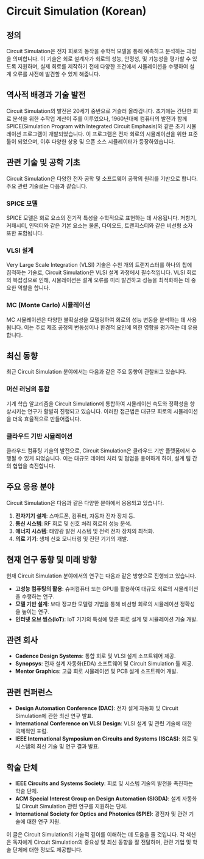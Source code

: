 # Circuit Simulation (Korean)

## 정의

Circuit Simulation은 전자 회로의 동작을 수학적 모델을 통해 예측하고 분석하는 과정을 의미합니다. 이 기술은 회로 설계자가 회로의 성능, 안정성, 및 기능성을 평가할 수 있도록 지원하며, 실제 회로를 제작하기 전에 다양한 조건에서 시뮬레이션을 수행하여 설계 오류를 사전에 발견할 수 있게 해줍니다.

## 역사적 배경과 기술 발전

Circuit Simulation의 발전은 20세기 중반으로 거슬러 올라갑니다. 초기에는 간단한 회로 분석을 위한 수작업 계산이 주를 이루었으나, 1960년대에 컴퓨터의 발전과 함께 SPICE(Simulation Program with Integrated Circuit Emphasis)와 같은 초기 시뮬레이션 프로그램이 개발되었습니다. 이 프로그램은 전자 회로의 시뮬레이션을 위한 표준 툴이 되었으며, 이후 다양한 상용 및 오픈 소스 시뮬레이터가 등장하였습니다.

## 관련 기술 및 공학 기초

Circuit Simulation은 다양한 전자 공학 및 소프트웨어 공학의 원리를 기반으로 합니다. 주요 관련 기술로는 다음과 같습니다.

### SPICE 모델

SPICE 모델은 회로 요소의 전기적 특성을 수학적으로 표현하는 데 사용됩니다. 저항기, 커패시터, 인덕터와 같은 기본 요소는 물론, 다이오드, 트랜지스터와 같은 비선형 소자 또한 포함됩니다.

### VLSI 설계

Very Large Scale Integration (VLSI) 기술은 수천 개의 트랜지스터를 하나의 칩에 집적하는 기술로, Circuit Simulation은 VLSI 설계 과정에서 필수적입니다. VLSI 회로의 복잡성으로 인해, 시뮬레이션은 설계 오류를 미리 발견하고 성능을 최적화하는 데 중요한 역할을 합니다.

### MC (Monte Carlo) 시뮬레이션

MC 시뮬레이션은 다양한 불확실성을 모델링하여 회로의 성능 변동을 분석하는 데 사용됩니다. 이는 주로 제조 공정의 변동성이나 환경적 요인에 의한 영향을 평가하는 데 유용합니다.

## 최신 동향

최근 Circuit Simulation 분야에서는 다음과 같은 주요 동향이 관찰되고 있습니다.

### 머신 러닝의 통합

기계 학습 알고리즘을 Circuit Simulation에 통합하여 시뮬레이션 속도와 정확성을 향상시키는 연구가 활발히 진행되고 있습니다. 이러한 접근법은 대규모 회로의 시뮬레이션을 더욱 효율적으로 만들어줍니다.

### 클라우드 기반 시뮬레이션

클라우드 컴퓨팅 기술의 발전으로, Circuit Simulation은 클라우드 기반 플랫폼에서 수행될 수 있게 되었습니다. 이는 대규모 데이터 처리 및 협업을 용이하게 하여, 설계 팀 간의 협업을 촉진합니다.

## 주요 응용 분야

Circuit Simulation은 다음과 같은 다양한 분야에서 응용되고 있습니다.

1. **전자기기 설계**: 스마트폰, 컴퓨터, 자동차 전자 장치 등.
2. **통신 시스템**: RF 회로 및 신호 처리 회로의 성능 분석.
3. **에너지 시스템**: 태양광 발전 시스템 및 전력 전자 장치의 최적화.
4. **의료 기기**: 생체 신호 모니터링 및 진단 기기의 개발.

## 현재 연구 동향 및 미래 방향

현재 Circuit Simulation 분야에서의 연구는 다음과 같은 방향으로 진행되고 있습니다.

- **고성능 컴퓨팅의 활용**: 슈퍼컴퓨터 또는 GPU를 활용하여 대규모 회로의 시뮬레이션을 수행하는 연구.
- **모델 기반 설계**: 보다 정교한 모델링 기법을 통해 비선형 회로의 시뮬레이션 정확성을 높이는 연구.
- **인터넷 오브 씽스(IoT)**: IoT 기기의 특성에 맞춘 회로 설계 및 시뮬레이션 기술 개발.

## 관련 회사

- **Cadence Design Systems**: 통합 회로 및 VLSI 설계 소프트웨어 제공.
- **Synopsys**: 전자 설계 자동화(EDA) 소프트웨어 및 Circuit Simulation 툴 제공.
- **Mentor Graphics**: 고급 회로 시뮬레이션 및 PCB 설계 소프트웨어 개발.

## 관련 컨퍼런스

- **Design Automation Conference (DAC)**: 전자 설계 자동화 및 Circuit Simulation에 관한 최신 연구 발표.
- **International Conference on VLSI Design**: VLSI 설계 및 관련 기술에 대한 국제적인 포럼.
- **IEEE International Symposium on Circuits and Systems (ISCAS)**: 회로 및 시스템의 최신 기술 및 연구 결과 발표.

## 학술 단체

- **IEEE Circuits and Systems Society**: 회로 및 시스템 기술의 발전을 촉진하는 학술 단체.
- **ACM Special Interest Group on Design Automation (SIGDA)**: 설계 자동화 및 Circuit Simulation 관련 연구를 지원하는 단체.
- **International Society for Optics and Photonics (SPIE)**: 광전자 및 관련 기술에 대한 연구 지원.

이 글은 Circuit Simulation의 기술적 깊이를 이해하는 데 도움을 줄 것입니다. 각 섹션은 독자에게 Circuit Simulation의 중요성 및 최신 동향을 잘 전달하며, 관련 기업 및 학술 단체에 대한 정보도 제공합니다.